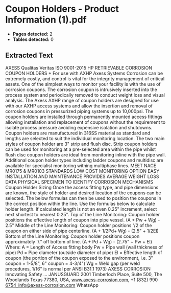 # Coupon Holders - Product Information (1).pdf

- **Pages detected:** 2
- **Tables detected:** 0

## Extracted Text

AXESS
Qualitas Veritas
ISO 9001-2015
HP RETRIEVABLE CORROSION COUPON HOLDERS
+
For use with AXHP Axess Systems
Corrosion can be extremely costly, and control is vital for the integrity management of critical assets. One of the simplest ways to monitor your facility is with the use of corrosion coupons. The corrosion coupon is intrusively inserted into the process system and periodically removed to conduct weight loss and visual analysis.
The Axess AXHP range of coupon holders are designed for use with our AXHP access systems and allow the insertion and removal of corrosion coupons in pressurized piping systems up to 10,000psi. The coupon holders are installed through permanently mounted access fittings allowing installation and replacement of coupons without the requirement to isolate process pressure avoiding expensive isolation and shutdowns.
Coupon holders are manufactured in 316SS material as standard and lengths are selected to suit the individual monitoring location.
The two main styles of coupon holder are 3" strip and flush disc. Strip coupon holders can be used for monitoring at a pre-selected area within the pipe whilst flush disc coupon holders are ideal from monitoring inline with the pipe wall. Additional coupon holder types including ladder coupons and multidisc are available for specialist monitoring withing multiphase lines.
MEET NACE MR0175 & MR0103 STANDARDS
LOW COST MONITORING OPTION
EASY INSTALLATION AND MAINTENANCE
PROVIDES AVERAGE WEIGHT LOSS DATA
PHYSICAL SPECIMEN TO IDENTIFY CORROSION MECHANISMS
Coupon Holder Sizing
Once the access fitting type, and pipe dimensions are known, the style of holder and desired location of the coupons can be selected. The below formulas can then be used to position the coupons in the correct position within the line.
Use the formulas below to calculate holder length. If calculated length is not an even 0.25" increment, select next shortest to nearest 0.25".
Top of the Line Monitoring:
Coupon holder positions the effective length of coupon into pipe vessel. (A + Pw + Wg) - 2.5"
Middle of the Line Monitoring:
Coupon holder positions '/2 of the coupon on either side of pipe centerline. (A + 1/2Pd+ Wg) - (2.5" + 1/2EI)
Bottom of the Line Monitoring:
Coupon holder positions coupon approximately '/." off bottom of line. (A + Pd + Wg) - (2.75" + Pw + El)
Where:
A = Length of Access fitting body Pw = Pipe wall (wall thickness of pipe) Pd = Pipe diameter (outside diameter of pipe) El = Effective length of coupon (the portion of the coupon exposed to the environment, i.e. 3" coupon = 1-5/8", 6" coupon = 4-3/4")
Wg = Weld gap (per weld procedures, 1/16" is normal per ANSI B31.1 1973)
AXESS CORROSION
Innovating Safety ...
JANUSGUARD
2001 Timberloch Place, Suite 500, The Woodlands Texas 77380, USA, www.axess-corrosion.com, +1 (832) 990 6754_info@axess-corrosion.com WhatsApp
